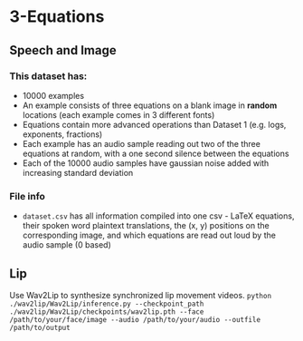 # 3-Equations
## Speech and Image
### This dataset has:
 - 10000 examples
 - An example consists of three equations on a blank image in **random** locations (each example comes in 3 different fonts)
 - Equations contain more advanced operations than Dataset 1 (e.g. logs, exponents, fractions)
 - Each example has an audio sample reading out two of the three equations at random, with a one second silence between the equations
 - Each of the 10000 audio samples have gaussian noise added with increasing standard deviation

### File info
 - `dataset.csv` has all information compiled into one csv - LaTeX equations, their spoken word plaintext translations, the (x, y) positions on the corresponding image, and which equations are read out loud by the audio sample (0 based)

## Lip
Use Wav2Lip to synthesize synchronized lip movement videos.
```python ./wav2lip/Wav2Lip/inference.py --checkpoint_path ./wav2lip/Wav2Lip/checkpoints/wav2lip.pth --face /path/to/your/face/image --audio /path/to/your/audio --outfile /path/to/output```
